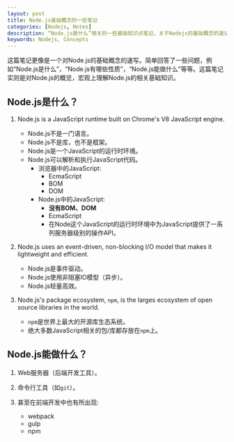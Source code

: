 ```yaml
---
layout: post
title: Node.js基础概念的一些笔记
categories: [Nodejs, Notes]
description: “Node.js是什么”相关的一些基础知识点笔记，关于Nodejs的基础概念的速记。
keywords: Nodejs, Concepts
---
```


这篇笔记更像是一个对Node.js的基础概念的速写。简单回答了一些问题，例如“Node.js是什么”，“Node.js有哪些性质”，“Node.js能做什么”等等。这篇笔记实则是对Node.js的概览，宏观上理解Node.js的相关基础知识。

## Node.js是什么？

1. Node.js is a JavaScript runtime built on Chrome's V8 JavaScript engine.
    - Node.js不是一门语言。
    - Node.js不是库，也不是框架。
    - Node.js是一个JavaScript的运行时环境。
    - Node.js可以解析和执行JavaScript代码。
        - 浏览器中的JavaScript:
            - EcmaScript
            - BOM
            - DOM
        - Node.js中的JavaScript:
            - **没有BOM、DOM**
            - EcmaScript
            - 在Node这个JavaScript的运行时环境中为JavaScript提供了一系列服务器级别的操作API。

2. Node.js uses an event-driven, non-blocking I/O model that makes it lightweight and efficient.
    - Node.js是事件驱动。
    - Node.js使用非阻塞IO模型（异步）。
    - Node.js轻量高效。

3. Node.js's package ecosystem, ``npm``, is the larges ecosystem of open source libraries in the world.
    - ``npm``是世界上最大的开源库生态系统。
    - 绝大多数JavaScript相关的包/库都存放在``npm``上。

## Node.js能做什么？

1. Web服务器（后端开发工具）。

2. 命令行工具（如``git``）。

3. 甚至在前端开发中也有所出现:
    - webpack
    - gulp
    - npm